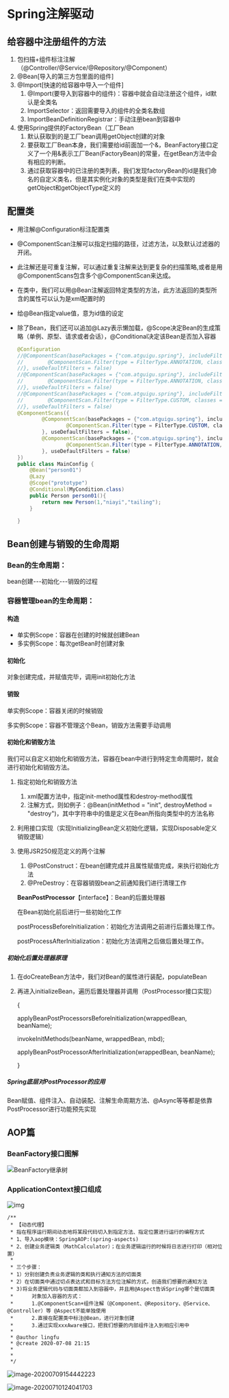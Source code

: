 # Spring注解驱动

## 给容器中注册组件的方法

1. 包扫描+组件标注注解（@Controller/@Service/@Repository/@Component）
2. @Bean[导入的第三方包里面的组件]
3. @Import[快速的给容器中导入一个组件]
   1. @Import(要导入到容器中的组件)：容器中就会自动注册这个组件，id默认是全类名
   2. ImportSelector：返回需要导入的组件的全类名数组
   3. ImportBeanDefinitionRegistrar：手动注册bean到容器中
4. 使用Spring提供的FactoryBean（工厂Bean
   1. 默认获取到的是工厂bean调用getObject创建的对象
   2. 要获取工厂Bean本身，我们需要给id前面加一个&，BeanFactory接口定义了一个用&表示工厂Bean(FactoryBean)的常量，在getBean方法中会有相应的判断。
   3. 通过获取容器中的已注册的类列表，我们发现factoryBean的id是我们命名的自定义类名，但是其实例化对象的类型是我们在类中实现的getObject和getObjectType定义的

## 配置类

- 用注解@Configuration标注配置类
- @ComponentScan注解可以指定扫描的路径，过滤方法，以及默认过滤器的开闭。
- 此注解还是可重复注解，可以通过重复注解来达到更复杂的扫描策略,或者是用@ComponentScans包含多个@ComponentScan来达成。

- 在类中，我们可以用@Bean注解返回特定类型的方法，此方法返回的类型所含的属性可以认为是xml配置时的<property>

- 给@Bean指定value值，意为id值的设定

- 除了Bean，我们还可以追加@Lazy表示懒加载，@Scope决定Bean的生成策略（单例、原型、请求或者会话），@Conditional决定该Bean是否加入容器

  ```java
  @Configuration
  //@ComponentScan(basePackages = {"com.atguigu.spring"}, includeFilters = {
  //        @ComponentScan.Filter(type = FilterType.ANNOTATION, classes = {Service.class, Controller.class})
  //}, useDefaultFilters = false)
  //@ComponentScan(basePackages = {"com.atguigu.spring"}, includeFilters = {
  //        @ComponentScan.Filter(type = FilterType.ANNOTATION, classes = {Repository.class})
  //}, useDefaultFilters = false)
  //@ComponentScan(basePackages = {"com.atguigu.spring"}, includeFilters = {
  //        @ComponentScan.Filter(type = FilterType.CUSTOM, classes = {MyFilter.class})
  //}, useDefaultFilters = false)
  @ComponentScans({
          @ComponentScan(basePackages = {"com.atguigu.spring"}, includeFilters = {
                  @ComponentScan.Filter(type = FilterType.CUSTOM, classes = {MyFilter.class})
          }, useDefaultFilters = false),
          @ComponentScan(basePackages = {"com.atguigu.spring"}, includeFilters = {
                  @ComponentScan.Filter(type = FilterType.ANNOTATION, classes = {Repository.class})
          }, useDefaultFilters = false)
  })
  public class MainConfig {
      @Bean("person01")
      @Lazy
      @Scope("prototype")
      @Conditional(MyCondition.class)
      public Person person01(){
          return new Person(1,"niayi","tailing");
      }
  
  }
  ```

  

## Bean创建与销毁的生命周期

### Bean的生命周期：

bean创建---初始化---销毁的过程

### 容器管理bean的生命周期：

#### 构造

- 单实例Scope：容器在创建的时候就创建Bean
- 多实例Scope：每次getBean时创建对象

#### 初始化

对象创建完成，并赋值完毕，调用init初始化方法

#### 销毁

单实例Scope：容器关闭的时候销毁

多实例Scope：容器不管理这个Bean，销毁方法需要手动调用

#### 初始化和销毁方法

我们可以自定义初始化和销毁方法，容器在bean中进行到特定生命周期时，就会进行初始化和销毁方法。

1. 指定初始化和销毁方法

   1. xml配置方法中，指定init-method属性和destroy-method属性
   2. 注解方式，则如例子：@Bean(initMethod = "init", destroyMethod = "destroy")，其中字符串中的值是定义在Bean所指向类型中的方法名称

2. 利用接口实现（实现InitializingBean定义初始化逻辑，实现Disposable定义销毁逻辑）

3. 使用JSR250规范定义的两个注解

   1. @PostConstruct：在bean创建完成并且属性赋值完成，来执行初始化方法
   2. @PreDestroy：在容器销毁bean之前通知我们进行清理工作

   **BeanPostProcessor**【interface】：Bean的后置处理器

   在Bean初始化前后进行一些初始化工作

   postProcessBeforeInitialization：初始化方法调用之前进行后置处理工作。

   postProcessAfterInitialization：初始化方法调用之后做后置处理工作。

##### 初始化后置处理器原理

1. 在doCreateBean方法中，我们对Bean的属性进行装配，populateBean

2. 再进入initializeBean，遍历后置处理器并调用（PostProcessor接口实现）

   {

   applyBeanPostProcessorsBeforeInitialization(wrappedBean, beanName);

   invokeInitMethods(beanName, wrappedBean, mbd);

   applyBeanPostProcessorAfterInitialization(wrappedBean, beanName);

   }

##### Spring底层对PostProcessor的应用

Bean赋值、组件注入、自动装配、注解生命周期方法、@Async等等都是依靠PostProcessor进行功能预先实现

## AOP篇

### BeanFactory接口图解

![BeanFactory继承树](C:\Users\q1367\Desktop\Spring注解驱动开发\BeanFactory图解.jpg)

### ApplicationContext接口组成

![img](C:\Users\q1367\Desktop\Spring注解驱动开发\ApplicationContext接口组成.jpg)

```
/**
 * 【动态代理】
 * 指在程序运行期间动态地将某段代码切入到指定方法、指定位置进行运行的编程方式
 * 1、导入aop模块：SpringAOP:(spring-aspects)
 * 2、创建业务逻辑类（MathCalculator）；在业务逻辑运行的时候将日志进行打印（相对位置）
 *
 * 三个步骤：
 * 1）分别创建负责业务逻辑的类和执行通知方法的切面类
 * 2）在切面类中通过切点表达式和目标方法方位注解的方式，创造我们想要的通知方法
 * 3)将业务逻辑代码与切面类都加入到容器中，并且用@Aspect告诉Spring哪个是切面类
 *      对象加入容器的方式：
 *      1.@ComponentScan+组件注解（@Component、@Repository、@Service、@Controller）等 @Aspect不能单独使用
 *      2.直接在配置类中标注@Bean，进行对象创建
 *      3.通过实现xxxAware接口，把我们想要的内部组件注入到相应引用中
 *
 * @author lingfu
 * @create 2020-07-08 21:15
 *
 *
 */
```

![image-20200709154442223](C:\Users\q1367\Desktop\Spring注解驱动开发\后置处理器列表.png)

![image-20200710124041703](C:\Users\q1367\Desktop\Spring注解驱动开发\拦截顺序.png)